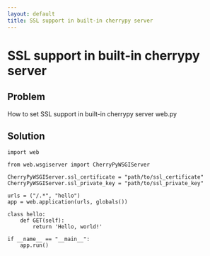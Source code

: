 ```yaml
---
layout: default
title: SSL support in built-in cherrypy server
---
```


# SSL support in built-in cherrypy server

## Problem

How to set SSL support in built-in cherrypy server web.py

## Solution

    import web
    
    from web.wsgiserver import CherryPyWSGIServer

    CherryPyWSGIServer.ssl_certificate = "path/to/ssl_certificate"
    CherryPyWSGIServer.ssl_private_key = "path/to/ssl_private_key"

    urls = ("/.*", "hello")
    app = web.application(urls, globals())

    class hello:
        def GET(self):
            return 'Hello, world!'

    if __name__ == "__main__":
        app.run()